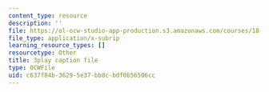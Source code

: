```yaml
---
content_type: resource
description: ''
file: https://ol-ocw-studio-app-production.s3.amazonaws.com/courses/18-01sc-single-variable-calculus-fall-2010/c637f84b36295e37bb8cbdf0b56506cc_5q_3FDOkVRQ.vtt
file_type: application/x-subrip
learning_resource_types: []
resourcetype: Other
title: 3play caption file
type: OCWFile
uid: c637f84b-3629-5e37-bb8c-bdf0b56506cc
---
```

